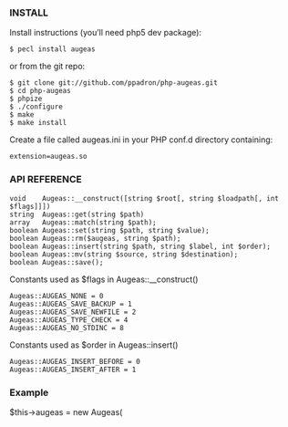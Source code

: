 ### INSTALL

Install instructions (you’ll need php5 dev package):

```
$ pecl install augeas
```

or from the git repo:

```
$ git clone git://github.com/ppadron/php-augeas.git
$ cd php-augeas
$ phpize
$ ./configure
$ make
$ make install
```

Create a file called augeas.ini in your PHP conf.d directory containing:

```
extension=augeas.so
```

### API REFERENCE

```
void    Augeas::__construct([string $root[, string $loadpath[, int $flags]]])
string  Augeas::get(string $path)
array   Augeas::match(string $path);
boolean Augeas::set(string $path, string $value);
boolean Augeas::rm($augeas, string $path);
boolean Augeas::insert(string $path, string $label, int $order);
boolean Augeas::mv(string $source, string $destination);
boolean Augeas::save();
```

Constants used as $flags in Augeas::__construct()

```
Augeas::AUGEAS_NONE = 0
Augeas::AUGEAS_SAVE_BACKUP = 1
Augeas::AUGEAS_SAVE_NEWFILE = 2
Augeas::AUGEAS_TYPE_CHECK = 4
Augeas::AUGEAS_NO_STDINC = 8
```

Constants used as $order in Augeas::insert()

```
Augeas::AUGEAS_INSERT_BEFORE = 0
Augeas::AUGEAS_INSERT_AFTER = 1
```

### Example

$this->augeas = new Augeas(
